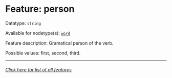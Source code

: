 # Feature: person

Datatype: `string`

Available for nodetype(s): [`word`](wordnodefeatures.md)

Feature description: Gramatical person of the verb.

Possible values: first, second, third.

---
###### [Click here for list of all features](home.md)

